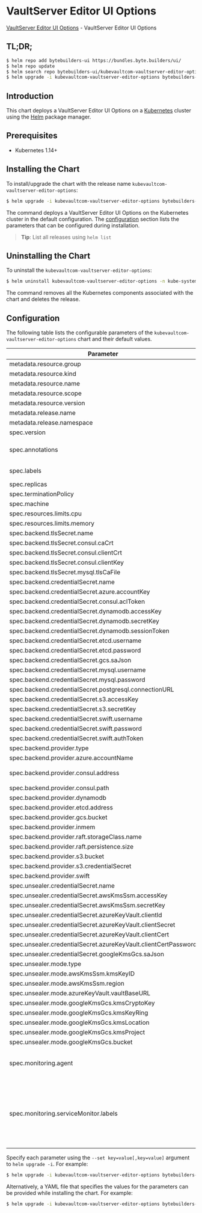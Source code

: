 # VaultServer Editor UI Options

[VaultServer Editor UI Options](https://byte.builders) - VaultServer Editor UI Options

## TL;DR;

```bash
$ helm repo add bytebuilders-ui https://bundles.byte.builders/ui/
$ helm repo update
$ helm search repo bytebuilders-ui/kubevaultcom-vaultserver-editor-options --version=v0.4.4
$ helm upgrade -i kubevaultcom-vaultserver-editor-options bytebuilders-ui/kubevaultcom-vaultserver-editor-options -n kube-system --create-namespace --version=v0.4.4
```

## Introduction

This chart deploys a VaultServer Editor UI Options on a [Kubernetes](http://kubernetes.io) cluster using the [Helm](https://helm.sh) package manager.

## Prerequisites

- Kubernetes 1.14+

## Installing the Chart

To install/upgrade the chart with the release name `kubevaultcom-vaultserver-editor-options`:

```bash
$ helm upgrade -i kubevaultcom-vaultserver-editor-options bytebuilders-ui/kubevaultcom-vaultserver-editor-options -n kube-system --create-namespace --version=v0.4.4
```

The command deploys a VaultServer Editor UI Options on the Kubernetes cluster in the default configuration. The [configuration](#configuration) section lists the parameters that can be configured during installation.

> **Tip**: List all releases using `helm list`

## Uninstalling the Chart

To uninstall the `kubevaultcom-vaultserver-editor-options`:

```bash
$ helm uninstall kubevaultcom-vaultserver-editor-options -n kube-system
```

The command removes all the Kubernetes components associated with the chart and deletes the release.

## Configuration

The following table lists the configurable parameters of the `kubevaultcom-vaultserver-editor-options` chart and their default values.

|                            Parameter                            |                                                                                Description                                                                                |                       Default                        |
|-----------------------------------------------------------------|---------------------------------------------------------------------------------------------------------------------------------------------------------------------------|------------------------------------------------------|
| metadata.resource.group                                         |                                                                                                                                                                           | <code>kubevault.com</code>                           |
| metadata.resource.kind                                          |                                                                                                                                                                           | <code>VaultServer</code>                             |
| metadata.resource.name                                          |                                                                                                                                                                           | <code>vaultservers</code>                            |
| metadata.resource.scope                                         |                                                                                                                                                                           | <code>Namespaced</code>                              |
| metadata.resource.version                                       |                                                                                                                                                                           | <code>v1alpha1</code>                                |
| metadata.release.name                                           | Release name                                                                                                                                                              | <code>""</code>                                      |
| metadata.release.namespace                                      | Release namespace                                                                                                                                                         | <code>""</code>                                      |
| spec.version                                                    | List options                                                                                                                                                              | <code>1.8.2</code>                                   |
| spec.annotations                                                | Annotations to add to the database custom resource                                                                                                                        | <code>{}</code>                                      |
| spec.labels                                                     | Labels to add to all the template objects                                                                                                                                 | <code>{}</code>                                      |
| spec.replicas                                                   |                                                                                                                                                                           | <code>3</code>                                       |
| spec.terminationPolicy                                          |                                                                                                                                                                           | <code>WipeOut</code>                                 |
| spec.machine                                                    |                                                                                                                                                                           | <code>""</code>                                      |
| spec.resources.limits.cpu                                       |                                                                                                                                                                           | <code>500m</code>                                    |
| spec.resources.limits.memory                                    |                                                                                                                                                                           | <code>1Gi</code>                                     |
| spec.backend.tlsSecret.name                                     |                                                                                                                                                                           | <code>""</code>                                      |
| spec.backend.tlsSecret.consul.caCrt                             |                                                                                                                                                                           | <code><ca-cert></code>                               |
| spec.backend.tlsSecret.consul.clientCrt                         |                                                                                                                                                                           | <code><client-cert></code>                           |
| spec.backend.tlsSecret.consul.clientKey                         |                                                                                                                                                                           | <code><client-key></code>                            |
| spec.backend.tlsSecret.mysql.tlsCaFile                          |                                                                                                                                                                           | <code><tls-ca-file></code>                           |
| spec.backend.credentialSecret.name                              |                                                                                                                                                                           | <code>""</code>                                      |
| spec.backend.credentialSecret.azure.accountKey                  |                                                                                                                                                                           | <code><account_key></code>                           |
| spec.backend.credentialSecret.consul.aclToken                   |                                                                                                                                                                           | <code><acl-token></code>                             |
| spec.backend.credentialSecret.dynamodb.accessKey                |                                                                                                                                                                           | <code><access_key></code>                            |
| spec.backend.credentialSecret.dynamodb.secretKey                |                                                                                                                                                                           | <code><secret_key></code>                            |
| spec.backend.credentialSecret.dynamodb.sessionToken             |                                                                                                                                                                           | <code><session-token></code>                         |
| spec.backend.credentialSecret.etcd.username                     |                                                                                                                                                                           | <code><username></code>                              |
| spec.backend.credentialSecret.etcd.password                     |                                                                                                                                                                           | <code><password></code>                              |
| spec.backend.credentialSecret.gcs.saJson                        |                                                                                                                                                                           | <code><gcs-sa.json></code>                           |
| spec.backend.credentialSecret.mysql.username                    |                                                                                                                                                                           | <code><username></code>                              |
| spec.backend.credentialSecret.mysql.password                    |                                                                                                                                                                           | <code><password></code>                              |
| spec.backend.credentialSecret.postgresql.connectionURL          |                                                                                                                                                                           | <code><connection_url></code>                        |
| spec.backend.credentialSecret.s3.accessKey                      |                                                                                                                                                                           | <code><access_key></code>                            |
| spec.backend.credentialSecret.s3.secretKey                      |                                                                                                                                                                           | <code><secret_key></code>                            |
| spec.backend.credentialSecret.swift.username                    |                                                                                                                                                                           | <code><username></code>                              |
| spec.backend.credentialSecret.swift.password                    |                                                                                                                                                                           | <code><password></code>                              |
| spec.backend.credentialSecret.swift.authToken                   |                                                                                                                                                                           | <code><auth-token></code>                            |
| spec.backend.provider.type                                      |                                                                                                                                                                           | <code>raft</code>                                    |
| spec.backend.provider.azure.accountName                         |                                                                                                                                                                           | <code><account-name></code>                          |
| spec.backend.provider.consul.address                            |                                                                                                                                                                           | <code>"http://consul-server.default.svc:8500"</code> |
| spec.backend.provider.consul.path                               |                                                                                                                                                                           | <code>"vault"</code>                                 |
| spec.backend.provider.dynamodb                                  |                                                                                                                                                                           | <code>{}</code>                                      |
| spec.backend.provider.etcd.address                              |                                                                                                                                                                           | <code><etcd-server-address></code>                   |
| spec.backend.provider.gcs.bucket                                |                                                                                                                                                                           | <code><bucket-name></code>                           |
| spec.backend.provider.inmem                                     |                                                                                                                                                                           | <code>{}</code>                                      |
| spec.backend.provider.raft.storageClass.name                    |                                                                                                                                                                           | <code>standard</code>                                |
| spec.backend.provider.raft.persistence.size                     |                                                                                                                                                                           | <code>10Gi</code>                                    |
| spec.backend.provider.s3.bucket                                 |                                                                                                                                                                           | <code><bucket-name></code>                           |
| spec.backend.provider.s3.credentialSecret                       |                                                                                                                                                                           | <code>vault-backend-creds</code>                     |
| spec.backend.provider.swift                                     |                                                                                                                                                                           | <code>{}</code>                                      |
| spec.unsealer.credentialSecret.name                             |                                                                                                                                                                           | <code>""</code>                                      |
| spec.unsealer.credentialSecret.awsKmsSsm.accessKey              |                                                                                                                                                                           | <code><access_key></code>                            |
| spec.unsealer.credentialSecret.awsKmsSsm.secretKey              |                                                                                                                                                                           | <code><secret_key></code>                            |
| spec.unsealer.credentialSecret.azureKeyVault.clientId           |                                                                                                                                                                           | <code><client-cert></code>                           |
| spec.unsealer.credentialSecret.azureKeyVault.clientSecret       |                                                                                                                                                                           | <code><client-secret></code>                         |
| spec.unsealer.credentialSecret.azureKeyVault.clientCert         |                                                                                                                                                                           | <code><client-cert></code>                           |
| spec.unsealer.credentialSecret.azureKeyVault.clientCertPassword |                                                                                                                                                                           | <code><client-cert-password></code>                  |
| spec.unsealer.credentialSecret.googleKmsGcs.saJson              |                                                                                                                                                                           | <code>""</code>                                      |
| spec.unsealer.mode.type                                         |                                                                                                                                                                           | <code>kubernetesSecret</code>                        |
| spec.unsealer.mode.awsKmsSsm.kmsKeyID                           |                                                                                                                                                                           | <code><kms-key-id></code>                            |
| spec.unsealer.mode.awsKmsSsm.region                             |                                                                                                                                                                           | <code><region></code>                                |
| spec.unsealer.mode.azureKeyVault.vaultBaseURL                   |                                                                                                                                                                           | <code><vault-base-url></code>                        |
| spec.unsealer.mode.googleKmsGcs.kmsCryptoKey                    |                                                                                                                                                                           | <code><kms-key></code>                               |
| spec.unsealer.mode.googleKmsGcs.kmsKeyRing                      |                                                                                                                                                                           | <code><kms-ring></code>                              |
| spec.unsealer.mode.googleKmsGcs.kmsLocation                     |                                                                                                                                                                           | <code><kms-location></code>                          |
| spec.unsealer.mode.googleKmsGcs.kmsProject                      |                                                                                                                                                                           | <code><project-name></code>                          |
| spec.unsealer.mode.googleKmsGcs.bucket                          |                                                                                                                                                                           | <code><bucket-name></code>                           |
| spec.monitoring.agent                                           | Name of monitoring agent (one of "prometheus.io", "prometheus.io/operator", "prometheus.io/builtin")                                                                      | <code>prometheus.io/operator</code>                  |
| spec.monitoring.serviceMonitor.labels                           | Specify the labels for ServiceMonitor. Prometheus crd will select ServiceMonitor using these labels. Only usable when monitoring agent is `prometheus.io/webhook server`. | <code>{"release":"kube-prometheus-stack"}</code>     |


Specify each parameter using the `--set key=value[,key=value]` argument to `helm upgrade -i`. For example:

```bash
$ helm upgrade -i kubevaultcom-vaultserver-editor-options bytebuilders-ui/kubevaultcom-vaultserver-editor-options -n kube-system --create-namespace --version=v0.4.4 --set metadata.resource.group=kubevault.com
```

Alternatively, a YAML file that specifies the values for the parameters can be provided while
installing the chart. For example:

```bash
$ helm upgrade -i kubevaultcom-vaultserver-editor-options bytebuilders-ui/kubevaultcom-vaultserver-editor-options -n kube-system --create-namespace --version=v0.4.4 --values values.yaml
```
